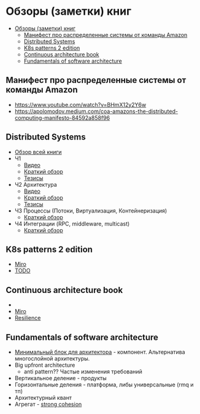 # Обзоры (заметки) книг

- [Обзоры (заметки) книг](#обзоры-заметки-книг)
  - [Манифест про распределенные системы от команды Аmazon](#манифест-про-распределенные-системы-от-команды-аmazon)
  - [Distributed Systems](#distributed-systems)
  - [K8s patterns 2 edition](#k8s-patterns-2-edition)
  - [Continuous architecture book](#continuous-architecture-book)
  - [Fundamentals of software architecture](#fundamentals-of-software-architecture)

## Манифест про распределенные системы от команды Аmazon

- https://www.youtube.com/watch?v=BHmX12y2Y6w
- https://apolomodov.medium.com/coa-amazons-the-distributed-computing-manifesto-84592a858f96

## Distributed Systems

- [Обзор всей книги](https://apolomodov.medium.com/review-distributed-systems-691b557f4886)
- Ч1
  - [Видео](https://www.youtube.com/watch?v=UvGA558mPhQ)
  - [Краткий обзор](https://apolomodov.medium.com/coa-distributed-systems-4th-ed-part1-introduction-c278a027ea30)
  - [Тезисы](https://miro.com/app/board/uXjVPyUcgT8=/)
- Ч2 Архитектура
  - [Видео](https://youtu.be/euxnCZ7ErjY)
  - [Краткий обзор](https://apolomodov.medium.com/coa-distributed-systems-4th-ed-2-architecture-af563b2332bd)
  - [Тезисы](https://miro.com/app/board/uXjVPwTPVbE=/?share_link_id=977490792121)
- Ч3 Процессы (Потоки, Виртуализация, Контейнеризация)
  - [Краткий обзор](https://apolomodov.medium.com/coa-distributed-systems-4th-ed-3-processes-f099424e8418)
- Ч4 Интеграции (RPC, middleware, multicast)
  - [Краткий обзор](https://apolomodov.medium.com/coa-distributed-systems-4th-ed-4-communication-c5ce331015e9)

## K8s patterns 2 edition

- [Miro](https://miro.com/app/board/uXjVM19PfOI=/?share_link_id=673793612923)
- [TODO](https://tellmeabout.tech/kubernetes-patterns-bca135e4d8ee)

## Continuous architecture book

- [](https://t.me/book_cube/1567)
- [Miro](https://miro.com/app/board/uXjVNQUVkGU=/?share_link_id=497743382626)
- [Resilience](../arch/ability/resilience.md)

## Fundamentals of software architecture

- [Минимальный блок для архитектора](https://music.yandex.ru/album/14948662) - компонент. Альтернатива многослойной архитектуры.
- Big upfront architecture
  - anti pattern?? Частые изменения требований
- Вертикальное деление - продукты
- Горизонтальные деления - платформа, либы универсальные (rmq  и тп)
- Архитектурный квант
- Агрегат - [strong cohesion](../arch/pattern/system.design/strong.cohesion.md)
